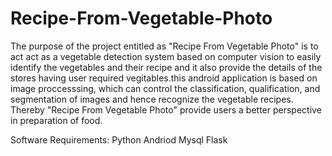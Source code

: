 # Recipe-From-Vegetable-Photo
The purpose of the project entitled as "Recipe From Vegetable Photo" is to act act as a vegetable detection system based on computer vision to easily identify the vegetables and their recipe and it also provide the details of the stores having user required vegitables.this android application is based on image proccesssing, which can control the classification, qualification, and segmentation of images and hence recognize the vegetable recipes. Thereby "Recipe From Vegetable Photo" provide users a better perspective in preparation of food. 

Software Requirements:
Python
Andriod
Mysql
Flask
